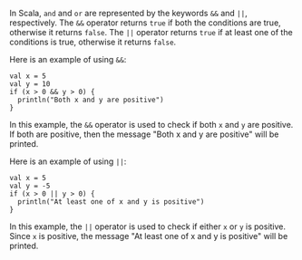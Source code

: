 In Scala, `and` and `or` are represented by the keywords `&&` and `||`, respectively. The `&&` operator returns `true` if both the conditions are true, otherwise it returns `false`. The `||` operator returns `true` if at least one of the conditions is true, otherwise it returns `false`.

Here is an example of using `&&`:

```
val x = 5
val y = 10
if (x > 0 && y > 0) {
  println("Both x and y are positive")
}
```

In this example, the `&&` operator is used to check if both `x` and `y` are positive. If both are positive, then the message "Both x and y are positive" will be printed.

Here is an example of using `||`:

```
val x = 5
val y = -5
if (x > 0 || y > 0) {
  println("At least one of x and y is positive")
}
```

In this example, the `||` operator is used to check if either `x` or `y` is positive. Since `x` is positive, the message "At least one of x and y is positive" will be printed.